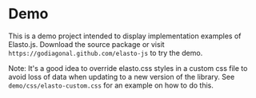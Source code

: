 # Demo

This is a demo project intended to display implementation examples of Elasto.js.
Download the source package or visit `https://godiagonal.github.com/elasto-js`
to try the demo.

Note: It's a good idea to override elasto.css styles in a custom css file to
avoid loss of data when updating to a new version of the library. See
`demo/css/elasto-custom.css` for an example on how to do this.
